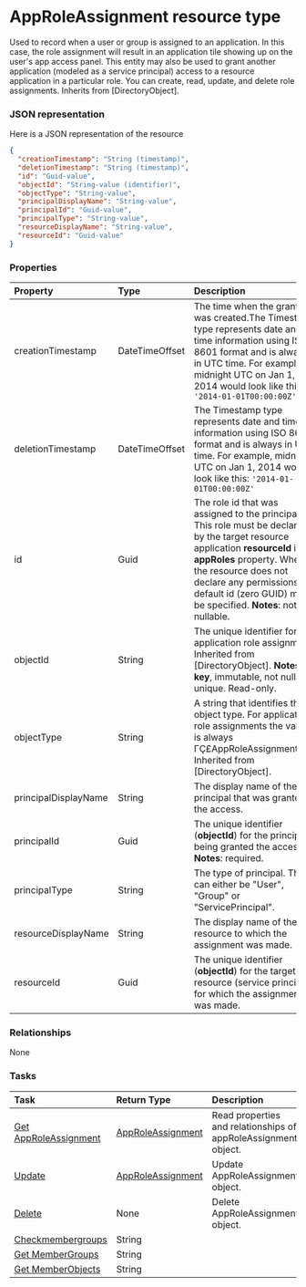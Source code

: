 # AppRoleAssignment resource type

Used to record when a user or group is assigned to an application. In this case, the role assignment will result in an application tile showing up on the user's app access panel. This entity may also be used to grant another application (modeled as a service principal) access to a resource application in a particular role. You can create, read, update, and delete role assignments. Inherits from [DirectoryObject].

### JSON representation

Here is a JSON representation of the resource

<!-- {
  "blockType": "resource",
  "optionalProperties": [

  ],
  "@odata.type": "microsoft.graph.approleassignment"
}-->

```json
{
  "creationTimestamp": "String (timestamp)",
  "deletionTimestamp": "String (timestamp)",
  "id": "Guid-value",
  "objectId": "String-value (identifier)",
  "objectType": "String-value",
  "principalDisplayName": "String-value",
  "principalId": "Guid-value",
  "principalType": "String-value",
  "resourceDisplayName": "String-value",
  "resourceId": "Guid-value"
}

```
### Properties
| Property	   | Type	|Description|
|:---------------|:--------|:----------|
|creationTimestamp|DateTimeOffset|The time when the grant was created.The Timestamp type represents date and time information using ISO 8601 format and is always in UTC time. For example, midnight UTC on Jan 1, 2014 would look like this: `'2014-01-01T00:00:00Z'`|
|deletionTimestamp|DateTimeOffset|The Timestamp type represents date and time information using ISO 8601 format and is always in UTC time. For example, midnight UTC on Jan 1, 2014 would look like this: `'2014-01-01T00:00:00Z'`|
|id|Guid|The role id that was assigned to the principal.  This role must be declared by the target resource application **resourceId** in its **appRoles** property. Where the resource does not declare any permissions, a default id (zero GUID) must be specified.                            **Notes**: not nullable.            |
|objectId|String|The unique identifier for the application role assignment. Inherited from [DirectoryObject].                            **Notes**: **key**, immutable, not nullable, unique.             Read-only.|
|objectType|String|A string that identifies the object type. For application role assignments the value is always ΓÇ£AppRoleAssignmentΓÇ¥. Inherited from [DirectoryObject].|
|principalDisplayName|String|The display name of the principal that was granted the access.|
|principalId|Guid|The unique identifier (**objectId**) for the principal being granted the access.                            **Notes**: required.            |
|principalType|String|The type of principal.  This can either be "User", "Group" or "ServicePrincipal".|
|resourceDisplayName|String|The display name of the resource to which the assignment was made.|
|resourceId|Guid|The unique identifier (**objectId**) for the target resource (service principal) for which the assignment was made.|

### Relationships
None


### Tasks

| Task		   | Return Type	|Description|
|:---------------|:--------|:----------|
|[Get AppRoleAssignment](../api/approleassignment_get.md) | [AppRoleAssignment](approleassignment.md) |Read properties and relationships of appRoleAssignment object.|
|[Update](../api/approleassignment_update.md) | [AppRoleAssignment](approleassignment.md)	|Update AppRoleAssignment object. |
|[Delete](../api/approleassignment_delete.md) | None |Delete AppRoleAssignment object. |
|[Checkmembergroups](../api/approleassignment_checkmembergroups.md)|String||
|[Get MemberGroups](../api/approleassignment_getmembergroups.md)|String||
|[Get MemberObjects](../api/approleassignment_getmemberobjects.md)|String||

<!-- uuid: 45aaa818-f808-4aa8-8cf4-76d5058cdeca
2015-10-19 09:46:32 UTC -->
<!-- {
  "type": "#page.annotation",
  "description": "AppRoleAssignment resource",
  "keywords": "",
  "section": "documentation",
  "tocPath": ""
}-->